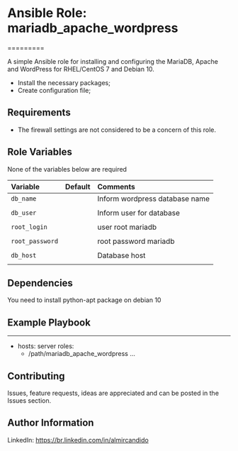 # Ansible Role: mariadb_apache_wordpress
=========

A simple Ansible role for installing and configuring the MariaDB, Apache and WordPress for RHEL/CentOS 7 and Debian 10.

- Install the necessary packages;
- Create configuration file;


Requirements
------------

- The firewall settings are not considered to be a concern of this role.

Role Variables
--------------


None of the variables below are required

| Variable                                     | Default                       | Comments                                     |
| :---                                         | :---                          | :---                                         |
| `db_name`                                    |                               | Inform wordpress database name
|                                              |                               | 
| `db_user`                                    |                               | Inform user for database
|                                              |                               |
| `root_login`                                 |                               | user root mariadb
|                                              |                               |
| `root_password`                              |                               | root password mariadb
|                                              |                               |
| `db_host`                                    |                               | Database host
|                                              |                               |



Dependencies
------------

You need to install python-apt package on debian 10 


Example Playbook
----------------

---
- hosts: server
  roles:
    - /path/mariadb_apache_wordpress
...

## Contributing

Issues, feature requests, ideas are appreciated and can be posted in the Issues section.


Author Information
------------------
LinkedIn: https://br.linkedin.com/in/almircandido
